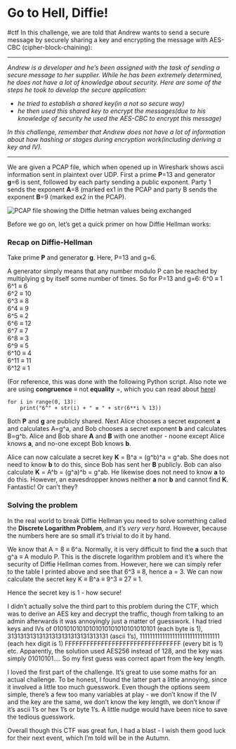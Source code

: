 # Go to Hell, Diffie!
#ctf
In this challenge, we are told that Andrew wants to send a secure message by securely sharing a key and encrypting the message with AES-CBC (cipher-block-chaining):

-----------------------------
*Andrew is a developer and he’s been assigned with the task of sending a secure message to her supplier. While he has been extremely determined, he does not have a lot of knowledge about security. 
Here are some of the steps he took to develop the secure application:*
* *he tried to establish a shared key(in a not so secure way)*
* *he then used this shared key to encrypt the messages(due to his knowledge of security he used the AES-CBC to encrypt this message)*

*In this challenge, remember that Andrew does not have a lot of information about how hashing or stages during encryption work(including deriving a key and IV).*

-----------------------------

We are given a PCAP file, which when opened up in Wireshark shows ascii information sent in plaintext over UDP. First a prime **P**=13 and generator **g**=6 is sent, followed by each party sending 
a public exponent. Party 1 sends the exponent **A**=8 (marked ex1 in the PCAP and party B sends the exponent **B**=9 (marked ex2 in the PCAP).

![PCAP file showing the Diffie hetman values being exchanged](https://raw.githubusercontent.com/xrmon/ctf-writeups/master/2019/hackback/pcap_screenshot.png)

Before we go on, let’s get a quick primer on how Diffie Hellman works:

### Recap on Diffie-Hellman
Take prime **P** and generator **g**. Here, P=13 and g=6.

A generator simply means that any number modulo P can be reached by multiplying g by itself some number of times. So for P=13 and g=6:
6^0 ≡ 1  
6^1 ≡ 6  
6^2 ≡ 10  
6^3 ≡ 8  
6^4 ≡ 9  
6^5 ≡ 2  
6^6 ≡ 12  
6^7 ≡ 7  
6^8 ≡ 3  
6^9 ≡ 5  
6^10 ≡ 4  
6^11 ≡ 11  
6^12 ≡ 1  

(For reference, this was done with the following Python script. Also note we are using **congruence** ≡ not **equality** =, which you can read about 
[here](https://www.khanacademy.org/computing/computer-science/cryptography/modarithmetic/a/congruence-modulo))
```
for i in range(0, 13):
    print("6^" + str(i) + " ≡ " + str(6**i % 13))
```

Both **P** and **g** are publicly shared. Next Alice chooses a secret exponent **a** and calculates A=g^a, and Bob chooses a secret exponent **b** and calculates B=g^b. Alice and Bob share **A** 
and **B** with one another - noone except Alice knows **a**, and no-one except Bob knows **b**.

Alice can now calculate a secret key **K** = B^a = (g^b)^a = g^ab. She does not need to know **b** to do this, since Bob has sent her **B** publicly. Bob can also calculate **K** = A^b = (g^a)^b = 
g^ab. He likewise does not need to know **a** to do this. However, an eavesdropper knows neither **a** nor **b** and cannot find **K**. Fantastic! Or can’t they?

### Solving the problem
In the real world to break Diffie Hellman you need to solve something called the **Discrete Logarithm Problem**, and it’s *very very hard*. However, because the numbers here are so small it’s 
trivial to do it by hand.

We know that A = 8 ≡ 6^a. Normally, it is very difficult to find the **a** such that g^a ≡ A modulo P. This is the discrete logarithm problem and it’s where the security of Diffie Hellman comes 
from. However, here we can simply refer to the table I printed above and see that 6^3 ≡ 8, hence a = 3. We can now calculate the secret key K ≡ B^a ≡ 9^3 ≡ 27 ≡ 1.

Hence the secret key is 1 - how secure!

I didn’t actually solve the third part to this problem during the CTF, which was to derive an AES key and decrypt the traffic, though from talking to an admin afterwards it was annoyingly just a 
matter of guesswork. I had tried keys and IVs of 01010101010101010101010101010101 (each byte is 1), 31313131313131313131313131313131 (ascii 1’s), 11111111111111111111111111111111 (each hex digit 
is 1) FFFFFFFFFFFFFFFFFFFFFFFFFFFFFFFF (every bit is 1) etc. Apparently, the solution used AES256 instead of 128, and the key was simply 01010101…. So my first guess was correct apart from the key 
length.

I loved the first part of the challenge. It’s great to use some maths for an actual challenge. To be honest, I found the latter part a little annoying, since it involved a little too much 
guesswork. Even though the options seem simple, there’s a few too many variables at play - we don’t know if the IV and the key are the same, we don’t know the key length, we don’t know if it’s 
ascii 1’s or hex 1’s or byte 1’s. A little nudge would have been nice to save the tedious guesswork.

Overall though this CTF was great fun, I had a blast - I wish them good luck for their next event, which I’m told will be in the Autumn.
